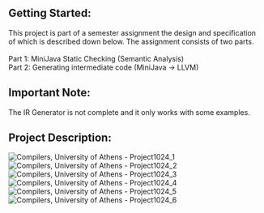 ## Getting Started:
This project is part of a semester assignment the design and specification of which is described down below.
The assignment consists of two parts.<br /><br />
Part 1: MiniJava Static Checking (Semantic Analysis)<br />
Part 2: Generating intermediate code (MiniJava -> LLVM)
## **Important Note:**
The IR Generator is not complete and it only works with some examples.
## Project Description:
![Compilers, University of Athens - Project1024_1](https://user-images.githubusercontent.com/48532935/179289852-c5a86fe3-cb9e-42d7-a886-649d222b8244.jpg)
![Compilers, University of Athens - Project1024_2](https://user-images.githubusercontent.com/48532935/179289851-6dcd84d0-1d8d-43fd-806f-ce702a8b388a.jpg)
![Compilers, University of Athens - Project1024_3](https://user-images.githubusercontent.com/48532935/179289848-97b58db7-c930-4413-9d56-15cadee1d10b.jpg)
![Compilers, University of Athens - Project1024_4](https://user-images.githubusercontent.com/48532935/179289845-3a9e7bfe-8215-4d2d-aa1e-28ea3126903c.jpg)
![Compilers, University of Athens - Project1024_5](https://user-images.githubusercontent.com/48532935/179289843-d29e91c6-3b06-41c8-9792-3bdb0ed87242.jpg)
![Compilers, University of Athens - Project1024_6](https://user-images.githubusercontent.com/48532935/179289840-bcb8ac99-6aad-498d-87ec-e94ffc7968ee.jpg)

